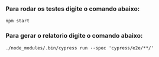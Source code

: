 ### Para rodar os testes digite o comando abaixo:
```
npm start
```
### Para gerar o relatorio digite o comando abaixo:
```
./node_modules/.bin/cypress run --spec 'cypress/e2e/**/'
```